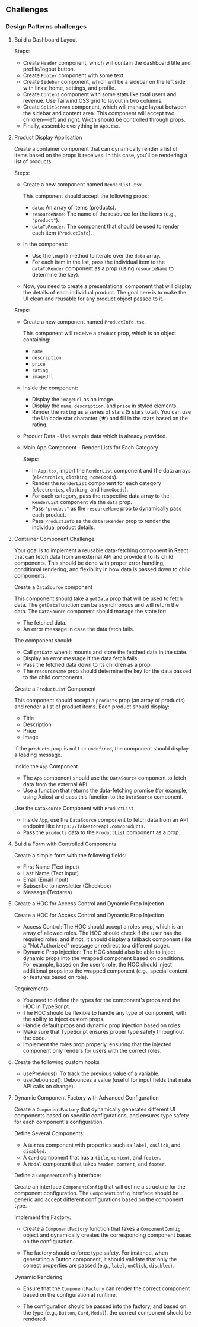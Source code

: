 ## Challenges

### Design Patterns challenges

1. Build a Dashboard Layout

   Steps:

   - Create `Header` component, which will contain the dashboard title and profile/logout button.
   - Create `Footer` component with some text.
   - Create `Sidebar` component, which will be a sidebar on the left side with links: home, settings, and profile.
   - Create `Content` component with some stats like total users and revenue. Use Tailwind CSS grid to layout in two columns.
   - Create `SplitScreen` component, which will manage layout between the sidebar and content area. This component will accept two children—left and right. Width should be controlled through props.
   - Finally, assemble everything in `App.tsx`.

2. Product Display Application

   Create a container component that can dynamically render a list of items based on the props it receives. In this case, you'll be rendering a list of products.

   Steps:

   - Create a new component named `RenderList.tsx`.

     This component should accept the following props:

     - `data`: An array of items (products).
     - `resourceName`: The name of the resource for the items (e.g., `"product"`).
     - `dataToRender`: The component that should be used to render each item (`ProductInfo`).

   - In the component:

     - Use the `.map()` method to iterate over the `data` array.
     - For each item in the list, pass the individual item to the `dataToRender` component as a prop (using `resourceName` to determine the key).

   - Now, you need to create a presentational component that will display the details of each individual product. The goal here is to make the UI clean and reusable for any product object passed to it.

   Steps:

   - Create a new component named `ProductInfo.tsx`.

     This component will receive a `product` prop, which is an object containing:

     - `name`
     - `description`
     - `price`
     - `rating`
     - `imageUrl`

   - Inside the component:

     - Display the `imageUrl` as an image.
     - Display the `name`, `description`, and `price` in styled elements.
     - Render the `rating` as a series of stars (5 stars total). You can use the Unicode star character (★) and fill in the stars based on the rating.

   - Product Data - Use sample data which is already provided.

   - Main App Component - Render Lists for Each Category

     Steps:

     - In `App.tsx`, import the `RenderList` component and the data arrays (`electronics`, `clothing`, `homeGoods`).
     - Render the `RenderList` component for each category (`electronics`, `clothing`, and `homeGoods`).
     - For each category, pass the respective data array to the `RenderList` component via the `data` prop.
     - Pass `"product"` as the `resourceName` prop to dynamically pass each product.
     - Pass `ProductInfo` as the `dataToRender` prop to render the individual product details.

3. Container Component Challenge

   Your goal is to implement a reusable data-fetching component in React that can fetch data from an external API and provide it to its child components. This should be done with proper error handling, conditional rendering, and flexibility in how data is passed down to child components.

   Create a `DataSource` component

   This component should take a `getData` prop that will be used to fetch data. The `getData` function can be asynchronous and will return the data. The `DataSource` component should manage the state for:

   - The fetched data.
   - An error message in case the data fetch fails.

   The component should:

   - Call `getData` when it mounts and store the fetched data in the state.
   - Display an error message if the data fetch fails.
   - Pass the fetched data down to its children as a prop.
   - The `resourceName` prop should determine the key for the data passed to the child components.

   Create a `ProductList` Component

   This component should accept a `products` prop (an array of products) and render a list of product items. Each product should display:

   - Title
   - Description
   - Price
   - Image

   If the `products` prop is `null` or `undefined`, the component should display a loading message.

   Inside the `App` Component

   - The `App` component should use the `DataSource` component to fetch data from the external API.
   - Use a function that returns the data-fetching promise (for example, using Axios) and pass this function to the `DataSource` component.

   Use the `DataSource` Component with `ProductList`

   - Inside `App`, use the `DataSource` component to fetch data from an API endpoint like `https://fakestoreapi.com/products`.
   - Pass the `products` data to the `ProductList` component as a prop.

4. Build a Form with Controlled Components

   Create a simple form with the following fields:

   - First Name (Text input)
   - Last Name (Text input)
   - Email (Email input)
   - Subscribe to newsletter (Checkbox)
   - Message (Textarea)

5. Create a HOC for Access Control and Dynamic Prop Injection

   Create a HOC for Access Control and Dynamic Prop Injection

   - Access Control: The HOC should accept a roles prop, which is an array of allowed roles. The HOC should check if the user has the required roles, and if not, it should display a fallback component (like a "Not Authorized" message or redirect to a different page).
   - Dynamic Prop Injection: The HOC should also be able to inject dynamic props into the wrapped component based on conditions. For example, based on the user's role, the HOC should inject additional props into the wrapped component (e.g., special content or features based on role).

   Requirements:

   - You need to define the types for the component's props and the HOC in TypeScript.
   - The HOC should be flexible to handle any type of component, with the ability to inject custom props.
   - Handle default props and dynamic prop injection based on roles.
   - Make sure that TypeScript ensures proper type safety throughout the code.
   - Implement the roles prop properly, ensuring that the injected component only renders for users with the correct roles.

6. Create the following custom hooks

   - usePrevious(): To track the previous value of a variable.
   - useDebounce(): Debounces a value (useful for input fields that make API calls on change).

7. Dynamic Component Factory with Advanced Configuration

   Create a `ComponentFactory` that dynamically generates different UI components based on specific configurations, and ensures type safety for each component's configuration.

   Define Several Components:

   - A `Button` component with properties such as `label`, `onClick`, and `disabled`.
   - A `Card` component that has a `title`, `content`, and `footer`.
   - A `Modal` component that takes `header`, `content`, and `footer`.

   Define a `ComponentConfig` Interface:

   Create an interface `ComponentConfig` that will define a structure for the component configuration. The `ComponentConfig` interface should be generic and accept different configurations based on the component type.

   Implement the Factory:

   - Create a `ComponentFactory` function that takes a `ComponentConfig` object and dynamically creates the corresponding component based on the configuration.

   - The factory should enforce type safety. For instance, when generating a Button component, it should validate that only the correct properties are passed (e.g., `label`, `onClick`, `disabled`).

   Dynamic Rendering

   - Ensure that the `ComponentFactory` can render the correct component based on the configuration at runtime.

   - The configuration should be passed into the factory, and based on the type (e.g., `Button`, `Card`, `Modal`), the correct component should be rendered.
